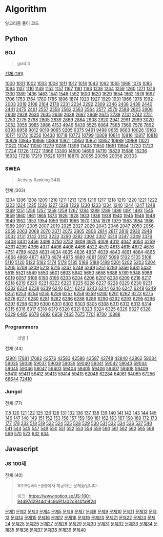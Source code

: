 # Algorithm
알고리즘 풀이 코드

## Python

### BOJ 

> gold 3

[전체 (191)](https://www.acmicpc.net/user/dudwn3036)

[1000](https://github.com/kei9641/Algorithm/blob/master/boj/boj1000.py) [1001](https://github.com/kei9641/Algorithm/blob/master/boj/boj1001.py) [1002](https://github.com/kei9641/Algorithm/blob/master/boj/boj1002.py) [1003](https://github.com/kei9641/Algorithm/blob/master/boj/boj1003.py) [1008](https://github.com/kei9641/Algorithm/blob/master/boj/boj1008.py) [1011](https://github.com/kei9641/Algorithm/blob/master/boj/boj1011.py) [1012](https://github.com/kei9641/Algorithm/blob/master/boj/boj1012.py) [1018](https://github.com/kei9641/Algorithm/blob/master/boj/boj1018.py) [1043](https://github.com/kei9641/Algorithm/blob/master/boj/boj1043.py) [1062](https://github.com/kei9641/Algorithm/blob/master/boj/boj1062.py) [1065](https://github.com/kei9641/Algorithm/blob/master/boj/boj1065.py) [1068](https://github.com/kei9641/Algorithm/blob/master/boj/boj1068.py) [1074](https://github.com/kei9641/Algorithm/blob/master/boj/boj1074.py) [1085](https://github.com/kei9641/Algorithm/blob/master/boj/boj1085.py) [1094](https://github.com/kei9641/Algorithm/blob/master/boj/boj1094.py) [1107](https://github.com/kei9641/Algorithm/blob/master/boj/boj1107.py) [1110](https://github.com/kei9641/Algorithm/blob/master/boj/boj1110.py) [1149](https://github.com/kei9641/Algorithm/blob/master/boj/boj1149.py) [1152](https://github.com/kei9641/Algorithm/blob/master/boj/boj1152.py) [1157](https://github.com/kei9641/Algorithm/blob/master/boj/boj1157.py) [1167](https://github.com/kei9641/Algorithm/blob/master/boj/boj1167.py) [1181](https://github.com/kei9641/Algorithm/blob/master/boj/boj1181.py) [1193](https://github.com/kei9641/Algorithm/blob/master/boj/boj1193.py) [1238](https://github.com/kei9641/Algorithm/blob/master/boj/boj1238.py) [1244](https://github.com/kei9641/Algorithm/blob/master/boj/boj1244.py) [1259](https://github.com/kei9641/Algorithm/blob/master/boj/boj1259.py) [1260](https://github.com/kei9641/Algorithm/blob/master/boj/boj1260.py) [1271](https://github.com/kei9641/Algorithm/blob/master/boj/boj1271.py) [1316](https://github.com/kei9641/Algorithm/blob/master/boj/boj1316.py) [1330](https://github.com/kei9641/Algorithm/blob/master/boj/boj1330.py) [1389](https://github.com/kei9641/Algorithm/blob/master/boj/boj1389.py) [1436](https://github.com/kei9641/Algorithm/blob/master/boj/boj1436.py) [1463](https://github.com/kei9641/Algorithm/blob/master/boj/boj1463.py) [1541](https://github.com/kei9641/Algorithm/blob/master/boj/boj1541.py) [1546](https://github.com/kei9641/Algorithm/blob/master/boj/boj1546.py) [1592](https://github.com/kei9641/Algorithm/blob/master/boj/boj1592.py) [1600](https://github.com/kei9641/Algorithm/blob/master/boj/boj1600.py) [1620](https://github.com/kei9641/Algorithm/blob/master/boj/boj1620.py) [1629](https://github.com/kei9641/Algorithm/blob/master/boj/boj1629.py) [1654](https://github.com/kei9641/Algorithm/blob/master/boj/boj1654.py) [1662](https://github.com/kei9641/Algorithm/blob/master/boj/boj1662.py) [1676](https://github.com/kei9641/Algorithm/blob/master/boj/boj1676.py) [1697](https://github.com/kei9641/Algorithm/blob/master/boj/boj1697.py) [1706](https://github.com/kei9641/Algorithm/blob/master/boj/boj1706.py) [1753](https://github.com/kei9641/Algorithm/blob/master/boj/boj1753.py) [1764](https://github.com/kei9641/Algorithm/blob/master/boj/boj1764.py) [1780](https://github.com/kei9641/Algorithm/blob/master/boj/boj1780.py) [1786](https://github.com/kei9641/Algorithm/blob/master/boj/boj1786.py) [1806](https://github.com/kei9641/Algorithm/blob/master/boj/boj1806.py) [1874](https://github.com/kei9641/Algorithm/blob/master/boj/boj1874.py) [1920](https://github.com/kei9641/Algorithm/blob/master/boj/boj1920.py) [1927](https://github.com/kei9641/Algorithm/blob/master/boj/boj1927.py) [1929](https://github.com/kei9641/Algorithm/blob/master/boj/boj1929.py) [1931](https://github.com/kei9641/Algorithm/blob/master/boj/boj1931.py) [1966](https://github.com/kei9641/Algorithm/blob/master/boj/boj1966.py) [1978](https://github.com/kei9641/Algorithm/blob/master/boj/boj1978.py) [1992](https://github.com/kei9641/Algorithm/blob/master/boj/boj1992.py) [2003](https://github.com/kei9641/Algorithm/blob/master/boj/boj2003.py) [2018](https://github.com/kei9641/Algorithm/blob/master/boj/boj2018.py) [2108](https://github.com/kei9641/Algorithm/blob/master/boj/boj2108.py) [2164](https://github.com/kei9641/Algorithm/blob/master/boj/boj2164.py) [2178](https://github.com/kei9641/Algorithm/blob/master/boj/boj2178.py) [2231](https://github.com/kei9641/Algorithm/blob/master/boj/boj2231.py) [2234](https://github.com/kei9641/Algorithm/blob/master/boj/boj2234.py) [2292](https://github.com/kei9641/Algorithm/blob/master/boj/boj2292.py) [2309](https://github.com/kei9641/Algorithm/blob/master/boj/boj2309.py) [2346](https://github.com/kei9641/Algorithm/blob/master/boj/boj2346.py) [2438](https://github.com/kei9641/Algorithm/blob/master/boj/boj2438.py) [2439](https://github.com/kei9641/Algorithm/blob/master/boj/boj2439.py) [2440](https://github.com/kei9641/Algorithm/blob/master/boj/boj2440.py) [2441](https://github.com/kei9641/Algorithm/blob/master/boj/boj2441.py) [2475](https://github.com/kei9641/Algorithm/blob/master/boj/boj2475.py) [2491](https://github.com/kei9641/Algorithm/blob/master/boj/boj2491.py) [2557](https://github.com/kei9641/Algorithm/blob/master/boj/boj2557.py) [2558](https://github.com/kei9641/Algorithm/blob/master/boj/boj2558.py) [2562](https://github.com/kei9641/Algorithm/blob/master/boj/boj2562.py) [2563](https://github.com/kei9641/Algorithm/blob/master/boj/boj2563.py) [2564](https://github.com/kei9641/Algorithm/blob/master/boj/boj2564.py) [2577](https://github.com/kei9641/Algorithm/blob/master/boj/boj2577.py) [2579](https://github.com/kei9641/Algorithm/blob/master/boj/boj2579.py) [2588](https://github.com/kei9641/Algorithm/blob/master/boj/boj2588.py) [2605](https://github.com/kei9641/Algorithm/blob/master/boj/boj2605.py) [2606](https://github.com/kei9641/Algorithm/blob/master/boj/boj2606.py) [2609](https://github.com/kei9641/Algorithm/blob/master/boj/boj2609.py) [2628](https://github.com/kei9641/Algorithm/blob/master/boj/boj2628.py) [2630](https://github.com/kei9641/Algorithm/blob/master/boj/boj2630.py) [2635](https://github.com/kei9641/Algorithm/blob/master/boj/boj2635.py) [2636](https://github.com/kei9641/Algorithm/blob/master/boj/boj2636.py) [2638](https://github.com/kei9641/Algorithm/blob/master/boj/boj2638.py) [2667](https://github.com/kei9641/Algorithm/blob/master/boj/boj2667.py) [2669](https://github.com/kei9641/Algorithm/blob/master/boj/boj2669.py) [2675](https://github.com/kei9641/Algorithm/blob/master/boj/boj2675.py) [2739](https://github.com/kei9641/Algorithm/blob/master/boj/boj2739.py) [2741](https://github.com/kei9641/Algorithm/blob/master/boj/boj2741.py) [2742](https://github.com/kei9641/Algorithm/blob/master/boj/boj2742.py) [2751](https://github.com/kei9641/Algorithm/blob/master/boj/boj2751.py) [2753](https://github.com/kei9641/Algorithm/blob/master/boj/boj2753.py) [2775](https://github.com/kei9641/Algorithm/blob/master/boj/boj2775.py) [2798](https://github.com/kei9641/Algorithm/blob/master/boj/boj2798.py) [2805](https://github.com/kei9641/Algorithm/blob/master/boj/boj2805.py) [2839](https://github.com/kei9641/Algorithm/blob/master/boj/boj2839.py) [2869](https://github.com/kei9641/Algorithm/blob/master/boj/boj2869.py) [2884](https://github.com/kei9641/Algorithm/blob/master/boj/boj2884.py) [2908](https://github.com/kei9641/Algorithm/blob/master/boj/boj2908.py) [2920](https://github.com/kei9641/Algorithm/blob/master/boj/boj2920.py) [2941](https://github.com/kei9641/Algorithm/blob/master/boj/boj2941.py) [2991](https://github.com/kei9641/Algorithm/blob/master/boj/boj2991.py) [2999](https://github.com/kei9641/Algorithm/blob/master/boj/boj2999.py) [3020](https://github.com/kei9641/Algorithm/blob/master/boj/boj3020.py) [3052](https://github.com/kei9641/Algorithm/blob/master/boj/boj3052.py) [3055](https://github.com/kei9641/Algorithm/blob/master/boj/boj3055.py) [3985](https://github.com/kei9641/Algorithm/blob/master/boj/boj3985.py) [3986](https://github.com/kei9641/Algorithm/blob/master/boj/boj3986.py) [4153](https://github.com/kei9641/Algorithm/blob/master/boj/boj4153.py) [4949](https://github.com/kei9641/Algorithm/blob/master/boj/boj4949.py) [5430](https://github.com/kei9641/Algorithm/blob/master/boj/boj5430.py) [5525](https://github.com/kei9641/Algorithm/blob/master/boj/boj5525.py) [6064](https://github.com/kei9641/Algorithm/blob/master/boj/boj6064.py) [7568](https://github.com/kei9641/Algorithm/blob/master/boj/boj7568.py) [7569](https://github.com/kei9641/Algorithm/blob/master/boj/boj7569.py) [7576](https://github.com/kei9641/Algorithm/blob/master/boj/boj7576.py) [7662](https://github.com/kei9641/Algorithm/blob/master/boj/boj7662.py) [8393](https://github.com/kei9641/Algorithm/blob/master/boj/boj8393.py) [8958](https://github.com/kei9641/Algorithm/blob/master/boj/boj8958.py) [9012](https://github.com/kei9641/Algorithm/blob/master/boj/boj9012.py) [9019](https://github.com/kei9641/Algorithm/blob/master/boj/boj9019.py) [9095](https://github.com/kei9641/Algorithm/blob/master/boj/boj9095.py) [9205](https://github.com/kei9641/Algorithm/blob/master/boj/boj9205.py) [9375](https://github.com/kei9641/Algorithm/blob/master/boj/boj9375.py) [9461](https://github.com/kei9641/Algorithm/blob/master/boj/boj9461.py) [9498](https://github.com/kei9641/Algorithm/blob/master/boj/boj9498.py) [9655](https://github.com/kei9641/Algorithm/blob/master/boj/boj9655.py) [9663](https://github.com/kei9641/Algorithm/blob/master/boj/boj9663.py) [10026](https://github.com/kei9641/Algorithm/blob/master/boj/boj10026.py) [10163](https://github.com/kei9641/Algorithm/blob/master/boj/boj10163.py) [10171](https://github.com/kei9641/Algorithm/blob/master/boj/boj10171.py) [10172](https://github.com/kei9641/Algorithm/blob/master/boj/boj10172.py) [10250](https://github.com/kei9641/Algorithm/blob/master/boj/boj10250.py) [10430](https://github.com/kei9641/Algorithm/blob/master/boj/boj10430.py) [10718](https://github.com/kei9641/Algorithm/blob/master/boj/boj10718.py) [10773](https://github.com/kei9641/Algorithm/blob/master/boj/boj10773.py) [10799](https://github.com/kei9641/Algorithm/blob/master/boj/boj10799.py) [10809](https://github.com/kei9641/Algorithm/blob/master/boj/boj10809.py) [10814](https://github.com/kei9641/Algorithm/blob/master/boj/boj10814.py) [10816](https://github.com/kei9641/Algorithm/blob/master/boj/boj10816.py) [10817](https://github.com/kei9641/Algorithm/blob/master/boj/boj10817.py) [10818](https://github.com/kei9641/Algorithm/blob/master/boj/boj10818.py) [10828](https://github.com/kei9641/Algorithm/blob/master/boj/boj10828.py) [10845](https://github.com/kei9641/Algorithm/blob/master/boj/boj10845.py) [10866](https://github.com/kei9641/Algorithm/blob/master/boj/boj10866.py) [10869](https://github.com/kei9641/Algorithm/blob/master/boj/boj10869.py) [10871](https://github.com/kei9641/Algorithm/blob/master/boj/boj10871.py) [10950](https://github.com/kei9641/Algorithm/blob/master/boj/boj10950.py) [10951](https://github.com/kei9641/Algorithm/blob/master/boj/boj10951.py) [10952](https://github.com/kei9641/Algorithm/blob/master/boj/boj10952.py) [10989](https://github.com/kei9641/Algorithm/blob/master/boj/boj10989.py) [10998](https://github.com/kei9641/Algorithm/blob/master/boj/boj10998.py) [11021](https://github.com/kei9641/Algorithm/blob/master/boj/boj11021.py) [11022](https://github.com/kei9641/Algorithm/blob/master/boj/boj11022.py) [11047](https://github.com/kei9641/Algorithm/blob/master/boj/boj11047.py) [11050](https://github.com/kei9641/Algorithm/blob/master/boj/boj11050.py) [11279](https://github.com/kei9641/Algorithm/blob/master/boj/boj11279.py) [11286](https://github.com/kei9641/Algorithm/blob/master/boj/boj11399.py) [11399](https://github.com/kei9641/Algorithm/blob/master/boj/boj11399.py) [11403](https://github.com/kei9641/Algorithm/blob/master/boj/boj11403.py) [11650](https://github.com/kei9641/Algorithm/blob/master/boj/boj11650.py) [11651](https://github.com/kei9641/Algorithm/blob/master/boj/boj11651.py) [11654](https://github.com/kei9641/Algorithm/blob/master/boj/boj11654.py) [11720](https://github.com/kei9641/Algorithm/blob/master/boj/boj11720.py) [11723](https://github.com/kei9641/Algorithm/blob/master/boj/boj11723.py) [11724](https://github.com/kei9641/Algorithm/blob/master/boj/boj11724.py) [11726](https://github.com/kei9641/Algorithm/blob/master/boj/boj11726.py) [11727](https://github.com/kei9641/Algorithm/blob/master/boj/boj11727.py) [11866](https://github.com/kei9641/Algorithm/blob/master/boj/boj11866.py) [13300](https://github.com/kei9641/Algorithm/blob/master/boj/boj13300.py) [14500](https://github.com/kei9641/Algorithm/blob/master/boj/boj14500.py) [14696](https://github.com/kei9641/Algorithm/blob/master/boj/boj14696.py) [14719](https://github.com/kei9641/Algorithm/blob/master/boj/boj14719.py) [15829](https://github.com/kei9641/Algorithm/blob/master/boj/boj15829.py) [15686](https://github.com/kei9641/Algorithm/blob/master/boj/boj15686.py) [16236](https://github.com/kei9641/Algorithm/blob/master/boj/boj16236.py) [16932](https://github.com/kei9641/Algorithm/blob/master/boj/boj16932.py) [17218](https://github.com/kei9641/Algorithm/blob/master/boj/boj17218.py) [17219](https://github.com/kei9641/Algorithm/blob/master/boj/boj17219.py) [17626](https://github.com/kei9641/Algorithm/blob/master/boj/boj17626.py) [18111](https://github.com/kei9641/Algorithm/blob/master/boj/boj18111.py) [18870](https://github.com/kei9641/Algorithm/blob/master/boj/boj18870.py) [20055](https://github.com/kei9641/Algorithm/blob/master/boj/boj20055.py) [20056](https://github.com/kei9641/Algorithm/blob/master/boj/boj20056.py) [20058](https://github.com/kei9641/Algorithm/blob/master/boj/boj20058.py) [20303](https://github.com/kei9641/Algorithm/blob/master/boj/boj20303.py)



### SWEA

> Activity Ranking 34위

전체 (303)

[1204](https://github.com/kei9641/Algorithm/blob/master/swea/swea1204.py) [1206](https://github.com/kei9641/Algorithm/blob/master/swea/swea1206.py) [1208](https://github.com/kei9641/Algorithm/blob/master/swea/swea1208.py) [1209](https://github.com/kei9641/Algorithm/blob/master/swea/swea1209.py) [1210](https://github.com/kei9641/Algorithm/blob/master/swea/swea1210.py) [1211](https://github.com/kei9641/Algorithm/blob/master/swea/swea1211.py) [1213](https://github.com/kei9641/Algorithm/blob/master/swea/swea1213.py) [1215](https://github.com/kei9641/Algorithm/blob/master/swea/swea1215.py) [1216](https://github.com/kei9641/Algorithm/blob/master/swea/swea1216.py) [1217](https://github.com/kei9641/Algorithm/blob/master/swea/swea1217.py) [1218](https://github.com/kei9641/Algorithm/blob/master/swea/swea1218.py) [1219](https://github.com/kei9641/Algorithm/blob/master/swea/swea1219.py) [1220](https://github.com/kei9641/Algorithm/blob/master/swea/swea1220.py) [1221](https://github.com/kei9641/Algorithm/blob/master/swea/swea1221.py) [1222](https://github.com/kei9641/Algorithm/blob/master/swea/swea1222.py) [1223](https://github.com/kei9641/Algorithm/blob/master/swea/swea1223.py) [1224](https://github.com/kei9641/Algorithm/blob/master/swea/swea1224.py) [1225](https://github.com/kei9641/Algorithm/blob/master/swea/swea1225.py) [1226](https://github.com/kei9641/Algorithm/blob/master/swea/swea1226.py) [1227](https://github.com/kei9641/Algorithm/blob/master/swea/swea1227.py) [1228](https://github.com/kei9641/Algorithm/blob/master/swea/swea1228.py) [1229](https://github.com/kei9641/Algorithm/blob/master/swea/swea1229.py) [1230](https://github.com/kei9641/Algorithm/blob/master/swea/swea1230.py) [1233](https://github.com/kei9641/Algorithm/blob/master/swea/swea1233.py) [1234](https://github.com/kei9641/Algorithm/blob/master/swea/swea1234.py) [1240](https://github.com/kei9641/Algorithm/blob/master/swea/swea1240.py) [1244](https://github.com/kei9641/Algorithm/blob/master/swea/swea1244.py) [1247](https://github.com/kei9641/Algorithm/blob/master/swea/swea1247.py) [1248](https://github.com/kei9641/Algorithm/blob/master/swea/swea1248.py) [1249](https://github.com/kei9641/Algorithm/blob/master/swea/swea1249.py) [1251](https://github.com/kei9641/Algorithm/blob/master/swea/swea1251.py) [1256](https://github.com/kei9641/Algorithm/blob/master/swea/swea1256.py) [1257](https://github.com/kei9641/Algorithm/blob/master/swea/swea1257.py) [1258](https://github.com/kei9641/Algorithm/blob/master/swea/swea1258.py) [1259](https://github.com/kei9641/Algorithm/blob/master/swea/swea1259.py) [1267](https://github.com/kei9641/Algorithm/blob/master/swea/swea1267.py) [1284](https://github.com/kei9641/Algorithm/blob/master/swea/swea1284.py) [1288](https://github.com/kei9641/Algorithm/blob/master/swea/swea1288.py) [1289](https://github.com/kei9641/Algorithm/blob/master/swea/swea1289.py) [1486](https://github.com/kei9641/Algorithm/blob/master/swea/swea1486.py) [1491](https://github.com/kei9641/Algorithm/blob/master/swea/swea1491.py) [1493](https://github.com/kei9641/Algorithm/blob/master/swea/swea1493.py) [1545](https://github.com/kei9641/Algorithm/blob/master/swea/swea1545.py) [1859](https://github.com/kei9641/Algorithm/blob/master/swea/swea1859.py) [1860](https://github.com/kei9641/Algorithm/blob/master/swea/swea1860.py) [1861](https://github.com/kei9641/Algorithm/blob/master/swea/swea1861.py) [1865](https://github.com/kei9641/Algorithm/blob/master/swea/swea1865.py) [1873](https://github.com/kei9641/Algorithm/blob/master/swea/swea1873.py) [1926](https://github.com/kei9641/Algorithm/blob/master/swea/swea1926.py) [1928](https://github.com/kei9641/Algorithm/blob/master/swea/swea1928.py) [1933](https://github.com/kei9641/Algorithm/blob/master/swea/swea1933.py) [1936](https://github.com/kei9641/Algorithm/blob/master/swea/swea1936.py) [1938](https://github.com/kei9641/Algorithm/blob/master/swea/swea1938.py) [1940](https://github.com/kei9641/Algorithm/blob/master/swea/swea1940.py) [1945](https://github.com/kei9641/Algorithm/blob/master/swea/swea1945.py) [1946](https://github.com/kei9641/Algorithm/blob/master/swea/swea1946.py) [1948](https://github.com/kei9641/Algorithm/blob/master/swea/swea1948.py) [1949](https://github.com/kei9641/Algorithm/blob/master/swea/swea1949.py) [1952](https://github.com/kei9641/Algorithm/blob/master/swea/swea1952.py) [1953](https://github.com/kei9641/Algorithm/blob/master/swea/swea1953.py) [1954](https://github.com/kei9641/Algorithm/blob/master/swea/swea1954.py) [1959](https://github.com/kei9641/Algorithm/blob/master/swea/swea1959.py) [1961](https://github.com/kei9641/Algorithm/blob/master/swea/swea1961.py) [1966](https://github.com/kei9641/Algorithm/blob/master/swea/swea1966.py) [1970](https://github.com/kei9641/Algorithm/blob/master/swea/swea1970.py) [1974](https://github.com/kei9641/Algorithm/blob/master/swea/swea1974.py) [1976](https://github.com/kei9641/Algorithm/blob/master/swea/swea1976.py) [1979](https://github.com/kei9641/Algorithm/blob/master/swea/swea1979.py) [1983](https://github.com/kei9641/Algorithm/blob/master/swea/swea1983.py) [1984](https://github.com/kei9641/Algorithm/blob/master/swea/swea1984.py) [1986](https://github.com/kei9641/Algorithm/blob/master/swea/swea1986.py) [1989](https://github.com/kei9641/Algorithm/blob/master/swea/swea1989.py) [2001](https://github.com/kei9641/Algorithm/blob/master/swea/swea2001.py) [2005](https://github.com/kei9641/Algorithm/blob/master/swea/swea2005.py) [2007](https://github.com/kei9641/Algorithm/blob/master/swea/swea2007.py) [2019](https://github.com/kei9641/Algorithm/blob/master/swea/swea2019.py) [2025](https://github.com/kei9641/Algorithm/blob/master/swea/swea2025.py) [2027](https://github.com/kei9641/Algorithm/blob/master/swea/swea2027.py) [2029](https://github.com/kei9641/Algorithm/blob/master/swea/swea2029.py) [2043](https://github.com/kei9641/Algorithm/blob/master/swea/swea2043.py) [2046](https://github.com/kei9641/Algorithm/blob/master/swea/swea2046.py) [2047](https://github.com/kei9641/Algorithm/blob/master/swea/swea2047.py) [2050](https://github.com/kei9641/Algorithm/blob/master/swea/swea2050.py) [2056](https://github.com/kei9641/Algorithm/blob/master/swea/swea2056.py) [2058](https://github.com/kei9641/Algorithm/blob/master/swea/swea2058.py) [2063](https://github.com/kei9641/Algorithm/blob/master/swea/swea2063.py) [2068](https://github.com/kei9641/Algorithm/blob/master/swea/swea2068.py) [2070](https://github.com/kei9641/Algorithm/blob/master/swea/swea2070.py) [2071](https://github.com/kei9641/Algorithm/blob/master/swea/swea2071.py) [2072](https://github.com/kei9641/Algorithm/blob/master/swea/swea2072.py) [2805](https://github.com/kei9641/Algorithm/blob/master/swea/swea2805.py) [2806](https://github.com/kei9641/Algorithm/blob/master/swea/swea2806.py) [2814](https://github.com/kei9641/Algorithm/blob/master/swea/swea2814.py) [2817](https://github.com/kei9641/Algorithm/blob/master/swea/swea2817.py) [2819](https://github.com/kei9641/Algorithm/blob/master/swea/swea2819.py) [2930](https://github.com/kei9641/Algorithm/blob/master/swea/swea2930.py) [2948](https://github.com/kei9641/Algorithm/blob/master/swea/swea2948.py) [3032](https://github.com/kei9641/Algorithm/blob/master/swea/swea3032.py) [3131](https://github.com/kei9641/Algorithm/blob/master/swea/swea3131.py) [3142](https://github.com/kei9641/Algorithm/blob/master/swea/swea3142.py) [3143](https://github.com/kei9641/Algorithm/blob/master/swea/swea3143.py) [3233](https://github.com/kei9641/Algorithm/blob/master/swea/swea3233.py) [3260](https://github.com/kei9641/Algorithm/blob/master/swea/swea3260.py) [3282](https://github.com/kei9641/Algorithm/blob/master/swea/swea3282.py) [3304](https://github.com/kei9641/Algorithm/blob/master/swea/swea3304.py) [3307](https://github.com/kei9641/Algorithm/blob/master/swea/swea3307.py) [3314](https://github.com/kei9641/Algorithm/blob/master/swea/swea3314.py) [3347](https://github.com/kei9641/Algorithm/blob/master/swea/swea3347.py) [3349](https://github.com/kei9641/Algorithm/blob/master/swea/swea3349.py) [3376](https://github.com/kei9641/Algorithm/blob/master/swea/swea3376.py) [3408](https://github.com/kei9641/Algorithm/blob/master/swea/swea3408.py) [3431](https://github.com/kei9641/Algorithm/blob/master/swea/swea3431.py) [3456](https://github.com/kei9641/Algorithm/blob/master/swea/swea3456.py) [3499](https://github.com/kei9641/Algorithm/blob/master/swea/swea3499.py) [3750](https://github.com/kei9641/Algorithm/blob/master/swea/swea3750.py) [3752](https://github.com/kei9641/Algorithm/blob/master/swea/swea3752.py) [3809](https://github.com/kei9641/Algorithm/blob/master/swea/swea3809.py) [3975](https://github.com/kei9641/Algorithm/blob/master/swea/swea3975.py) [4008](https://github.com/kei9641/Algorithm/blob/master/swea/swea4008.py) [4012](https://github.com/kei9641/Algorithm/blob/master/swea/swea4012.py) [4047](https://github.com/kei9641/Algorithm/blob/master/swea/swea4047.py) [4050](https://github.com/kei9641/Algorithm/blob/master/swea/swea4050.py) [4259](https://github.com/kei9641/Algorithm/blob/master/swea/swea4259.py) [4261](https://github.com/kei9641/Algorithm/blob/master/swea/swea4261.py) [4299](https://github.com/kei9641/Algorithm/blob/master/swea/swea4299.py) [4366](https://github.com/kei9641/Algorithm/blob/master/swea/swea4366.py) [4371](https://github.com/kei9641/Algorithm/blob/master/swea/swea4371.py) [4406](https://github.com/kei9641/Algorithm/blob/master/swea/swea4406.py) [4408](https://github.com/kei9641/Algorithm/blob/master/swea/swea4408.py) [4466](https://github.com/kei9641/Algorithm/blob/master/swea/swea4466.py) [4522](https://github.com/kei9641/Algorithm/blob/master/swea/swea4522.py) [4579](https://github.com/kei9641/Algorithm/blob/master/swea/swea4579.py) [4613](https://github.com/kei9641/Algorithm/blob/master/swea/swea4613.py) [4615](https://github.com/kei9641/Algorithm/blob/master/swea/swea4615.py) [4672](https://github.com/kei9641/Algorithm/blob/master/swea/swea4672.py) [4676](https://github.com/kei9641/Algorithm/blob/master/swea/swea4676.py) [4751](https://github.com/kei9641/Algorithm/blob/master/swea/swea4751.py) [4789](https://github.com/kei9641/Algorithm/blob/master/swea/swea4789.py) [4828](https://github.com/kei9641/Algorithm/blob/master/swea/swea4828.py) [4831](https://github.com/kei9641/Algorithm/blob/master/swea/swea4831.py) [4834](https://github.com/kei9641/Algorithm/blob/master/swea/swea4834.py) [4835](https://github.com/kei9641/Algorithm/blob/master/swea/swea4835.py) [4836](https://github.com/kei9641/Algorithm/blob/master/swea/swea4836.py) [4837](https://github.com/kei9641/Algorithm/blob/master/swea/swea4837.py) [4839](https://github.com/kei9641/Algorithm/blob/master/swea/swea4839.py) [4843](https://github.com/kei9641/Algorithm/blob/master/swea/swea4843.py) [4861](https://github.com/kei9641/Algorithm/blob/master/swea/swea4861.py) [4864](https://github.com/kei9641/Algorithm/blob/master/swea/swea4864.py) [4865](https://github.com/kei9641/Algorithm/blob/master/swea/swea4865.py) [4866](https://github.com/kei9641/Algorithm/blob/master/swea/swea4866.py) [4869](https://github.com/kei9641/Algorithm/blob/master/swea/swea4869.py) [4871](https://github.com/kei9641/Algorithm/blob/master/swea/swea4871.py) [4873](https://github.com/kei9641/Algorithm/blob/master/swea/swea4873.py) [4874](https://github.com/kei9641/Algorithm/blob/master/swea/swea4874.py) [4875](https://github.com/kei9641/Algorithm/blob/master/swea/swea4875.py) [4880](https://github.com/kei9641/Algorithm/blob/master/swea/swea4880.py) [4881](https://github.com/kei9641/Algorithm/blob/master/swea/swea4881.py) [5097](https://github.com/kei9641/Algorithm/blob/master/swea/swea5097.py) [5099](https://github.com/kei9641/Algorithm/blob/master/swea/swea5099.py) [5102](https://github.com/kei9641/Algorithm/blob/master/swea/swea5102.py) [5105](https://github.com/kei9641/Algorithm/blob/master/swea/swea5105.py) [5108](https://github.com/kei9641/Algorithm/blob/master/swea/swea5108.py) [5110](https://github.com/kei9641/Algorithm/blob/master/swea/swea5110.py) [5120](https://github.com/kei9641/Algorithm/blob/master/swea/swea5120.py) [5122](https://github.com/kei9641/Algorithm/blob/master/swea/swea5122.py) [5162](https://github.com/kei9641/Algorithm/blob/master/swea/swea5162.py) [5174](https://github.com/kei9641/Algorithm/blob/master/swea/swea5174.py) [5178](https://github.com/kei9641/Algorithm/blob/master/swea/swea5178.py) [5185](https://github.com/kei9641/Algorithm/blob/master/swea/swea5185.py) [5186](https://github.com/kei9641/Algorithm/blob/master/swea/swea5186.py) [5188](https://github.com/kei9641/Algorithm/blob/master/swea/swea5188.py) [5189](https://github.com/kei9641/Algorithm/blob/master/swea/swea5189.py) [5201](https://github.com/kei9641/Algorithm/blob/master/swea/swea5201.py) [5202](https://github.com/kei9641/Algorithm/blob/master/swea/swea5202.py) [5203](https://github.com/kei9641/Algorithm/blob/master/swea/swea5203.py) [5204](https://github.com/kei9641/Algorithm/blob/master/swea/swea5204.py) [5205](https://github.com/kei9641/Algorithm/blob/master/swea/swea5205.py) [5208](https://github.com/kei9641/Algorithm/blob/master/swea/swea5208.py) [5209](https://github.com/kei9641/Algorithm/blob/master/swea/swea5209.py) [5213](https://github.com/kei9641/Algorithm/blob/master/swea/swea5213.py) [5215](https://github.com/kei9641/Algorithm/blob/master/swea/swea5215.py) [5247](https://github.com/kei9641/Algorithm/blob/master/swea/swea5247.py) [5248](https://github.com/kei9641/Algorithm/blob/master/swea/swea5248.py) [5249](https://github.com/kei9641/Algorithm/blob/master/swea/swea5249.py) [5251](https://github.com/kei9641/Algorithm/blob/master/swea/swea5251.py) [5293](https://github.com/kei9641/Algorithm/blob/master/swea/swea5293.py) [5356](https://github.com/kei9641/Algorithm/blob/master/swea/swea5356.py) [5431](https://github.com/kei9641/Algorithm/blob/master/swea/swea5431.py) [5432](https://github.com/kei9641/Algorithm/blob/master/swea/swea5432.py) [5515](https://github.com/kei9641/Algorithm/blob/master/swea/swea5515.py) [5521](https://github.com/kei9641/Algorithm/blob/master/swea/swea5521.py) [5549](https://github.com/kei9641/Algorithm/blob/master/swea/swea5549.py) [5550](https://github.com/kei9641/Algorithm/blob/master/swea/swea5550.py) [5601](https://github.com/kei9641/Algorithm/blob/master/swea/swea5601.py) [5603](https://github.com/kei9641/Algorithm/blob/master/swea/swea5603.py) [5642](https://github.com/kei9641/Algorithm/blob/master/swea/swea5642.py) [5650](https://github.com/kei9641/Algorithm/blob/master/swea/swea5650.py) [5658](https://github.com/kei9641/Algorithm/blob/master/swea/swea5658.py) [5688](https://github.com/kei9641/Algorithm/blob/master/swea/swea5688.py) [5789](https://github.com/kei9641/Algorithm/blob/master/swea/swea5789.py) [5948](https://github.com/kei9641/Algorithm/blob/master/swea/swea5948.py) [5986](https://github.com/kei9641/Algorithm/blob/master/swea/swea5986.py) [6019](https://github.com/kei9641/Algorithm/blob/master/swea/swea6019.py) [6057](https://github.com/kei9641/Algorithm/blob/master/swea/swea6057.py) [6109](https://github.com/kei9641/Algorithm/blob/master/swea/swea6109.py) [6190](https://github.com/kei9641/Algorithm/blob/master/swea/swea6190.py) [6196](https://github.com/kei9641/Algorithm/blob/master/swea/swea6196.py) [6203](https://github.com/kei9641/Algorithm/blob/master/swea/swea6203.py) [6204](https://github.com/kei9641/Algorithm/blob/master/swea/swea6204.py) [6206](https://github.com/kei9641/Algorithm/blob/master/swea/swea6206.py) [6207](https://github.com/kei9641/Algorithm/blob/master/swea/swea6207.py) [6208](https://github.com/kei9641/Algorithm/blob/master/swea/swea6208.py) [6209](https://github.com/kei9641/Algorithm/blob/master/swea/swea6209.py) [6216](https://github.com/kei9641/Algorithm/blob/master/swea/swea6216.py) [6217](https://github.com/kei9641/Algorithm/blob/master/swea/swea6217.py) [6218](https://github.com/kei9641/Algorithm/blob/master/swea/swea6218.py) [6219](https://github.com/kei9641/Algorithm/blob/master/swea/swea6219.py) [6220](https://github.com/kei9641/Algorithm/blob/master/swea/swea6220.py) [6221](https://github.com/kei9641/Algorithm/blob/master/swea/swea6221.py) [6222](https://github.com/kei9641/Algorithm/blob/master/swea/swea6222.py) [6223](https://github.com/kei9641/Algorithm/blob/master/swea/swea6223.py) [6225](https://github.com/kei9641/Algorithm/blob/master/swea/swea6225.py) [6226](https://github.com/kei9641/Algorithm/blob/master/swea/swea6226.py) [6227](https://github.com/kei9641/Algorithm/blob/master/swea/swea6227.py) [6228](https://github.com/kei9641/Algorithm/blob/master/swea/swea6228.py) [6229](https://github.com/kei9641/Algorithm/blob/master/swea/swea6229.py) [6230](https://github.com/kei9641/Algorithm/blob/master/swea/swea6230.py) [6231](https://github.com/kei9641/Algorithm/blob/master/swea/swea6231.py) [6232](https://github.com/kei9641/Algorithm/blob/master/swea/swea6232.py) [6234](https://github.com/kei9641/Algorithm/blob/master/swea/swea6234.py) [6238](https://github.com/kei9641/Algorithm/blob/master/swea/swea6238.py) [6239](https://github.com/kei9641/Algorithm/blob/master/swea/swea6239.py) [6240](https://github.com/kei9641/Algorithm/blob/master/swea/swea6240.py) [6241](https://github.com/kei9641/Algorithm/blob/master/swea/swea6241.py) [6242](https://github.com/kei9641/Algorithm/blob/master/swea/swea6242.py) [6243](https://github.com/kei9641/Algorithm/blob/master/swea/swea6243.py) [6244](https://github.com/kei9641/Algorithm/blob/master/swea/swea6244.py) [6246](https://github.com/kei9641/Algorithm/blob/master/swea/swea6246.py) [6247](https://github.com/kei9641/Algorithm/blob/master/swea/swea6247.py) [6248](https://github.com/kei9641/Algorithm/blob/master/swea/swea6248.py) [6249](https://github.com/kei9641/Algorithm/blob/master/swea/swea6249.py) [6251](https://github.com/kei9641/Algorithm/blob/master/swea/swea6251.py) [6253](https://github.com/kei9641/Algorithm/blob/master/swea/swea6253.py) [6254](https://github.com/kei9641/Algorithm/blob/master/swea/swea6254.py) [6255](https://github.com/kei9641/Algorithm/blob/master/swea/swea6255.py) [6256](https://github.com/kei9641/Algorithm/blob/master/swea/swea6256.py) [6257](https://github.com/kei9641/Algorithm/blob/master/swea/swea6257.py) [6258](https://github.com/kei9641/Algorithm/blob/master/swea/swea6258.py) [6259](https://github.com/kei9641/Algorithm/blob/master/swea/swea6259.py) [6260](https://github.com/kei9641/Algorithm/blob/master/swea/swea6260.py) [6261](https://github.com/kei9641/Algorithm/blob/master/swea/swea6261.py) [6262](https://github.com/kei9641/Algorithm/blob/master/swea/swea6262.py) [6273](https://github.com/kei9641/Algorithm/blob/master/swea/swea6273.py) [6275](https://github.com/kei9641/Algorithm/blob/master/swea/swea6275.py) [6276](https://github.com/kei9641/Algorithm/blob/master/swea/swea6276.py) [6277](https://github.com/kei9641/Algorithm/blob/master/swea/swea6277.py) [6280](https://github.com/kei9641/Algorithm/blob/master/swea/swea6280.py) [6281](https://github.com/kei9641/Algorithm/blob/master/swea/swea6281.py) [6282](https://github.com/kei9641/Algorithm/blob/master/swea/swea6282.py) [6286](https://github.com/kei9641/Algorithm/blob/master/swea/swea6286.py) [6288](https://github.com/kei9641/Algorithm/blob/master/swea/swea6288.py) [6289](https://github.com/kei9641/Algorithm/blob/master/swea/swea6289.py) [6290](https://github.com/kei9641/Algorithm/blob/master/swea/swea6290.py) [6292](https://github.com/kei9641/Algorithm/blob/master/swea/swea6292.py) [6293](https://github.com/kei9641/Algorithm/blob/master/swea/swea6293.py) [6295](https://github.com/kei9641/Algorithm/blob/master/swea/swea6295.py) [6296](https://github.com/kei9641/Algorithm/blob/master/swea/swea6296.py) [6297](https://github.com/kei9641/Algorithm/blob/master/swea/swea6297.py) [6298](https://github.com/kei9641/Algorithm/blob/master/swea/swea6298.py) [6299](https://github.com/kei9641/Algorithm/blob/master/swea/swea6299.py) [6300](https://github.com/kei9641/Algorithm/blob/master/swea/swea6300.py) [6301](https://github.com/kei9641/Algorithm/blob/master/swea/swea6301.py) [6302](https://github.com/kei9641/Algorithm/blob/master/swea/swea6302.py) [6303](https://github.com/kei9641/Algorithm/blob/master/swea/swea6303.py) [6305](https://github.com/kei9641/Algorithm/blob/master/swea/swea6305.py) [6308](https://github.com/kei9641/Algorithm/blob/master/swea/swea6308.py) [6311](https://github.com/kei9641/Algorithm/blob/master/swea/swea6311.py) [6312](https://github.com/kei9641/Algorithm/blob/master/swea/swea6312.py) [6313](https://github.com/kei9641/Algorithm/blob/master/swea/swea6313.py) [6314](https://github.com/kei9641/Algorithm/blob/master/swea/swea6314.py) [6315](https://github.com/kei9641/Algorithm/blob/master/swea/swea6315.py) [6316](https://github.com/kei9641/Algorithm/blob/master/swea/swea6316.py) [6317](https://github.com/kei9641/Algorithm/blob/master/swea/swea6317.py) [6318](https://github.com/kei9641/Algorithm/blob/master/swea/swea6318.py) [6319](https://github.com/kei9641/Algorithm/blob/master/swea/swea6319.py) [6320](https://github.com/kei9641/Algorithm/blob/master/swea/swea6320.py) [6321](https://github.com/kei9641/Algorithm/blob/master/swea/swea6321.py) [6323](https://github.com/kei9641/Algorithm/blob/master/swea/swea6323.py) [6324](https://github.com/kei9641/Algorithm/blob/master/swea/swea6324.py) [6325](https://github.com/kei9641/Algorithm/blob/master/swea/swea6325.py) [6326](https://github.com/kei9641/Algorithm/blob/master/swea/swea6326.py) [6327](https://github.com/kei9641/Algorithm/blob/master/swea/swea6327.py) [6328](https://github.com/kei9641/Algorithm/blob/master/swea/swea6328.py) [6329](https://github.com/kei9641/Algorithm/blob/master/swea/swea6329.py) [6485](https://github.com/kei9641/Algorithm/blob/master/swea/swea6485.py) [6678](https://github.com/kei9641/Algorithm/blob/master/swea/swea6678.py) [6692](https://github.com/kei9641/Algorithm/blob/master/swea/swea6692.py) [6959](https://github.com/kei9641/Algorithm/blob/master/swea/swea6959.py) [7465](https://github.com/kei9641/Algorithm/blob/master/swea/swea7465.py) [7675](https://github.com/kei9641/Algorithm/blob/master/swea/swea7675.py) [7701](https://github.com/kei9641/Algorithm/blob/master/swea/swea7701.py) [9700](https://github.com/kei9641/Algorithm/blob/master/swea/swea9700.py) [10888](#)



### Programmers

> 레벨 1

전체 (44)

[12901](https://github.com/kei9641/Algorithm/blob/master/programmers/programmers12901.py) [17681](https://github.com/kei9641/Algorithm/blob/master/programmers/programmers17681.py) [17682](https://github.com/kei9641/Algorithm/blob/master/programmers/programmers17682.py) [42576](https://github.com/kei9641/Algorithm/blob/master/programmers/programmers42576.py) [42583](https://github.com/kei9641/Algorithm/blob/master/programmers/programmers42583.py) [42586](https://github.com/kei9641/Algorithm/blob/master/programmers/programmers42586.py) [42587](https://github.com/kei9641/Algorithm/blob/master/programmers/programmers42587.py) [42748](https://github.com/kei9641/Algorithm/blob/master/programmers/programmers42748.py) [42840](https://github.com/kei9641/Algorithm/blob/master/programmers/programmers42840.py) [42862](https://github.com/kei9641/Algorithm/blob/master/programmers/programmers42862.py) [59034](https://github.com/kei9641/Algorithm/blob/master/programmers/programmers59034.sql) [59035](https://github.com/kei9641/Algorithm/blob/master/programmers/programmers59035.sql) [59036](https://github.com/kei9641/Algorithm/blob/master/programmers/programmers59036.sql) [59037](https://github.com/kei9641/Algorithm/blob/master/programmers/programmers59037.sql) [59038](https://github.com/kei9641/Algorithm/blob/master/programmers/programmers59038.sql) [59039](https://github.com/kei9641/Algorithm/blob/master/programmers/programmers59039.sql) [59040](https://github.com/kei9641/Algorithm/blob/master/programmers/programmers59040.sql) [59041](https://github.com/kei9641/Algorithm/blob/master/programmers/programmers59041.sql) [59042](https://github.com/kei9641/Algorithm/blob/master/programmers/programmers59042.sql) [59043](https://github.com/kei9641/Algorithm/blob/master/programmers/programmers59043.sql) [59044](https://github.com/kei9641/Algorithm/blob/master/programmers/programmers59044.sql) [59045](https://github.com/kei9641/Algorithm/blob/master/programmers/programmers59045.sql) [59046](https://github.com/kei9641/Algorithm/blob/master/programmers/programmers59046.sql) [59047](https://github.com/kei9641/Algorithm/blob/master/programmers/programmers59047.sql) [59403](https://github.com/kei9641/Algorithm/blob/master/programmers/programmers59403.sql) [59404](https://github.com/kei9641/Algorithm/blob/master/programmers/programmers59404.sql) [59405](https://github.com/kei9641/Algorithm/blob/master/programmers/programmers59405.sql) [59406](https://github.com/kei9641/Algorithm/blob/master/programmers/programmers59406.sql) [59407](https://github.com/kei9641/Algorithm/blob/master/programmers/programmers59407.sql) [59408](https://github.com/kei9641/Algorithm/blob/master/programmers/programmers59408.sql) [59409](https://github.com/kei9641/Algorithm/blob/master/programmers/programmers59409.sql) [59410](https://github.com/kei9641/Algorithm/blob/master/programmers/programmers59410.sql) [59411](https://github.com/kei9641/Algorithm/blob/master/programmers/programmers59411.sql) [59412](https://github.com/kei9641/Algorithm/blob/master/programmers/programmers59412.sql) [59413](https://github.com/kei9641/Algorithm/blob/master/programmers/programmers59413.sql) [59414](https://github.com/kei9641/Algorithm/blob/master/programmers/programmers59414.sql) [59415](https://github.com/kei9641/Algorithm/blob/master/programmers/programmers59415.sql) [62048](https://github.com/kei9641/Algorithm/blob/master/programmers/programmers62048.py) [62284](https://github.com/kei9641/Algorithm/blob/master/programmers/programmers62284.sql) [64061](https://github.com/kei9641/Algorithm/blob/master/programmers/programmers64061.py) [64065](https://github.com/kei9641/Algorithm/blob/master/programmers/programmers64065.py) [67256](https://github.com/kei9641/Algorithm/blob/master/programmers/programmers67256.py) [68644](https://github.com/kei9641/Algorithm/blob/master/programmers/programmers68644.py) [72410](ttps://github.com/kei9641/Algorithm/blob/master/programmers/programmers72410.py)



### Jungol

전체 (77)

[115](https://github.com/kei9641/Algorithm/blob/master/jungol/jungol115.py) [120](https://github.com/kei9641/Algorithm/blob/master/jungol/jungol120.py) [121](https://github.com/kei9641/Algorithm/blob/master/jungol/jungol121.py) [122](https://github.com/kei9641/Algorithm/blob/master/jungol/jungol122.py) [125](https://github.com/kei9641/Algorithm/blob/master/jungol/jungol125.py) [126](https://github.com/kei9641/Algorithm/blob/master/jungol/jungol126.py) [128](https://github.com/kei9641/Algorithm/blob/master/jungol/jungol128.py) [131](https://github.com/kei9641/Algorithm/blob/master/jungol/jungol131.py) [132](https://github.com/kei9641/Algorithm/blob/master/jungol/jungol132.py) [136](https://github.com/kei9641/Algorithm/blob/master/jungol/jungol136.py) [137](https://github.com/kei9641/Algorithm/blob/master/jungol/jungol137.py) [138](https://github.com/kei9641/Algorithm/blob/master/jungol/jungol138.py) [139](https://github.com/kei9641/Algorithm/blob/master/jungol/jungol139.py) [140](https://github.com/kei9641/Algorithm/blob/master/jungol/jungol140.py) [141](https://github.com/kei9641/Algorithm/blob/master/jungol/jungol141.py) [142](https://github.com/kei9641/Algorithm/blob/master/jungol/jungol142.py) [143](https://github.com/kei9641/Algorithm/blob/master/jungol/jungol143.py) [144](https://github.com/kei9641/Algorithm/blob/master/jungol/jungol144.py) [145](https://github.com/kei9641/Algorithm/blob/master/jungol/jungol145.py) [146](https://github.com/kei9641/Algorithm/blob/master/jungol/jungol146.py) [147](https://github.com/kei9641/Algorithm/blob/master/jungol/jungol147.py) [148](https://github.com/kei9641/Algorithm/blob/master/jungol/jungol148.py) [149](https://github.com/kei9641/Algorithm/blob/master/jungol/jungol149.py) [151](https://github.com/kei9641/Algorithm/blob/master/jungol/jungol151.py) [152](https://github.com/kei9641/Algorithm/blob/master/jungol/jungol152.py) [153](https://github.com/kei9641/Algorithm/blob/master/jungol/jungol153.py) [156](https://github.com/kei9641/Algorithm/blob/master/jungol/jungol156.py) [157](https://github.com/kei9641/Algorithm/blob/master/jungol/jungol157.py) [159](https://github.com/kei9641/Algorithm/blob/master/jungol/jungol159.py) [160](https://github.com/kei9641/Algorithm/blob/master/jungol/jungol160.py) [161](https://github.com/kei9641/Algorithm/blob/master/jungol/jungol161.py) [162](https://github.com/kei9641/Algorithm/blob/master/jungol/jungol162.py) [163](https://github.com/kei9641/Algorithm/blob/master/jungol/jungol163.py) [167](https://github.com/kei9641/Algorithm/blob/master/jungol/jungol167.py) [168](https://github.com/kei9641/Algorithm/blob/master/jungol/jungol168.py) [169](https://github.com/kei9641/Algorithm/blob/master/jungol/jungol169.py) [172](https://github.com/kei9641/Algorithm/blob/master/jungol/jungol172.py) [173](https://github.com/kei9641/Algorithm/blob/master/jungol/jungol173.py) [177](https://github.com/kei9641/Algorithm/blob/master/jungol/jungol177.py) [178](https://github.com/kei9641/Algorithm/blob/master/jungol/jungol178.py) [232](https://github.com/kei9641/Algorithm/blob/master/jungol/jungol232.py) [518](https://github.com/kei9641/Algorithm/blob/master/jungol/jungol518.py) [519](https://github.com/kei9641/Algorithm/blob/master/jungol/jungol519.py) [522](https://github.com/kei9641/Algorithm/blob/master/jungol/jungol522.py) [524](https://github.com/kei9641/Algorithm/blob/master/jungol/jungol524.py) [525](https://github.com/kei9641/Algorithm/blob/master/jungol/jungol525.py) [528](https://github.com/kei9641/Algorithm/blob/master/jungol/jungol528.py) [529](https://github.com/kei9641/Algorithm/blob/master/jungol/jungol529.py) [530](https://github.com/kei9641/Algorithm/blob/master/jungol/jungol530.py) [531](https://github.com/kei9641/Algorithm/blob/master/jungol/jungol531.py) [532](https://github.com/kei9641/Algorithm/blob/master/jungol/jungol532.py) [534](https://github.com/kei9641/Algorithm/blob/master/jungol/jungol534.py) [536](https://github.com/kei9641/Algorithm/blob/master/jungol/jungol536.py) [537](https://github.com/kei9641/Algorithm/blob/master/jungol/jungol537.py) [540](https://github.com/kei9641/Algorithm/blob/master/jungol/jungol540.py) [541](https://github.com/kei9641/Algorithm/blob/master/jungol/jungol541.py) [544](https://github.com/kei9641/Algorithm/blob/master/jungol/jungol544.py) [545](https://github.com/kei9641/Algorithm/blob/master/jungol/jungol545.py) [547](https://github.com/kei9641/Algorithm/blob/master/jungol/jungol547.py) [549](https://github.com/kei9641/Algorithm/blob/master/jungol/jungol549.py) [550](https://github.com/kei9641/Algorithm/blob/master/jungol/jungol550.py) [551](https://github.com/kei9641/Algorithm/blob/master/jungol/jungol551.py) [552](https://github.com/kei9641/Algorithm/blob/master/jungol/jungol552.py) [553](https://github.com/kei9641/Algorithm/blob/master/jungol/jungol553.py) [554](https://github.com/kei9641/Algorithm/blob/master/jungol/jungol554.py) [556](https://github.com/kei9641/Algorithm/blob/master/jungol/jungol556.py) [560](https://github.com/kei9641/Algorithm/blob/master/jungol/jungol560.py) [561](https://github.com/kei9641/Algorithm/blob/master/jungol/jungol561.py) [562](https://github.com/kei9641/Algorithm/blob/master/jungol/jungol562.py) [563](https://github.com/kei9641/Algorithm/blob/master/jungol/jungol563.py) [565](https://github.com/kei9641/Algorithm/blob/master/jungol/jungol565.py) [566](https://github.com/kei9641/Algorithm/blob/master/jungol/jungol566.py) [569](https://github.com/kei9641/Algorithm/blob/master/jungol/jungol569.py) [570](https://github.com/kei9641/Algorithm/blob/master/jungol/jungol570.py) [573](https://github.com/kei9641/Algorithm/blob/master/jungol/jungol573.py) [632](https://github.com/kei9641/Algorithm/blob/master/jungol/jungol632.py) [634](https://github.com/kei9641/Algorithm/blob/master/jungol/jungol634.py) 



## Javascript

### JS 100제

전체 (40)

> `제주코딩베이스클럽`에서 제공하는 문제들입니다.
>
> 링크 : https://www.notion.so/JS-100-94d97d294dd14c9b911a02c840fa9f2d

[문제1](https://github.com/kei9641/Algorithm/blob/master/javascript/jejucoding100/javascript1.js) [문제2](https://github.com/kei9641/Algorithm/blob/master/javascript/jejucoding100/javascript2.js) [문제3](https://github.com/kei9641/Algorithm/blob/master/javascript/jejucoding100/javascript3.js) [문제4](https://github.com/kei9641/Algorithm/blob/master/javascript/jejucoding100/javascript4.js) [문제5](https://github.com/kei9641/Algorithm/blob/master/javascript/jejucoding100/javascript5.js) [문제6](https://github.com/kei9641/Algorithm/blob/master/javascript/jejucoding100/javascript6.js) [문제7](https://github.com/kei9641/Algorithm/blob/master/javascript/jejucoding100/javascript7.js) [문제8](https://github.com/kei9641/Algorithm/blob/master/javascript/jejucoding100/javascript8.js) [문제9](https://github.com/kei9641/Algorithm/blob/master/javascript/jejucoding100/javascript9.js) [문제10](https://github.com/kei9641/Algorithm/blob/master/javascript/jejucoding100/javascript10.js) [문제11](https://github.com/kei9641/Algorithm/blob/master/javascript/jejucoding100/javascript11.js) [문제12](https://github.com/kei9641/Algorithm/blob/master/javascript/jejucoding100/javascript12.js) [문제13](https://github.com/kei9641/Algorithm/blob/master/javascript/jejucoding100/javascript13.js) [문제14](https://github.com/kei9641/Algorithm/blob/master/javascript/jejucoding100/javascript14.js) [문제15](https://github.com/kei9641/Algorithm/blob/master/javascript/jejucoding100/javascript15.js) [문제16](https://github.com/kei9641/Algorithm/blob/master/javascript/jejucoding100/javascript16.js) [문제17](https://github.com/kei9641/Algorithm/blob/master/javascript/jejucoding100/javascript17.js) [문제18](https://github.com/kei9641/Algorithm/blob/master/javascript/jejucoding100/javascript18.js) [문제19](https://github.com/kei9641/Algorithm/blob/master/javascript/jejucoding100/javascript19.js) [문제20](https://github.com/kei9641/Algorithm/blob/master/javascript/jejucoding100/javascript20.js) [문제21](https://github.com/kei9641/Algorithm/blob/master/javascript/jejucoding100/javascript21.js) [문제22](https://github.com/kei9641/Algorithm/blob/master/javascript/jejucoding100/javascript22.js) [문제23](https://github.com/kei9641/Algorithm/blob/master/javascript/jejucoding100/javascript23.js) [문제24](https://github.com/kei9641/Algorithm/blob/master/javascript/jejucoding100/javascript24.js) [문제25](https://github.com/kei9641/Algorithm/blob/master/javascript/jejucoding100/javascript25.js) [문제26](https://github.com/kei9641/Algorithm/blob/master/javascript/jejucoding100/javascript26.js) [문제27](https://github.com/kei9641/Algorithm/blob/master/javascript/jejucoding100/javascript27.js) [문제28](https://github.com/kei9641/Algorithm/blob/master/javascript/jejucoding100/javascript28.js) [문제29](https://github.com/kei9641/Algorithm/blob/master/javascript/jejucoding100/javascript29.js) [문제30](https://github.com/kei9641/Algorithm/blob/master/javascript/jejucoding100/javascript30.js) [문제31](https://github.com/kei9641/Algorithm/blob/master/javascript/jejucoding100/javascript31.js) [문제32](https://github.com/kei9641/Algorithm/blob/master/javascript/jejucoding100/javascript32.js) [문제33](https://github.com/kei9641/Algorithm/blob/master/javascript/jejucoding100/javascript33.js) [문제34](https://github.com/kei9641/Algorithm/blob/master/javascript/jejucoding100/javascript34.js) [문제35](https://github.com/kei9641/Algorithm/blob/master/javascript/jejucoding100/javascript35.js) [문제36](https://github.com/kei9641/Algorithm/blob/master/javascript/jejucoding100/javascript36.js) [문제37](https://github.com/kei9641/Algorithm/blob/master/javascript/jejucoding100/javascript37.js) [문제38](https://github.com/kei9641/Algorithm/blob/master/javascript/jejucoding100/javascript38.js) [문제39](https://github.com/kei9641/Algorithm/blob/master/javascript/jejucoding100/javascript39.js) [문제40](https://github.com/kei9641/Algorithm/blob/master/javascript/jejucoding100/javascript40.js) 